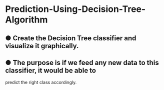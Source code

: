 # Prediction-Using-Decision-Tree-Algorithm

## ● Create the Decision Tree classifier and visualize it graphically.
## ● The purpose is if we feed any new data to this classifier, it would be able to
predict the right class accordingly.
